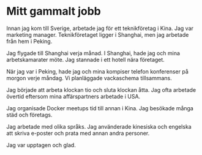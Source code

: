 # Mitt gammalt jobb

Innan jag kom till Sverige, arbetade jag för ett teknikföretag i Kina. Jag var marketing manager. Teknikföretaget ligger i Shanghai, men jag arbetade från hem i Peking.

Jag flygade till Shanghai verja månad.  I Shanghai, hade jag och mina arbetskamarater möte. Jag stannade i ett hotell nära företaget. 

När jag var i Peking, hade jag och mina kompiser telefon konferenser på morgon verje måndag. Vi planläggade vackaschema tillsammans. 

Jag började att arbeta klockan tio och sluta klockan åtta. Jag ofta arbetade övertid eftersom mina affärspartners arbetade i USA. 

Jag organisade Docker meetups tid till annan i Kina. Jag besökade många städ och företags. 

Jag arbetade med olika språks. Jag använderade kinesiska och engelska att skriva e-poster och prata med annan andra personer.

Jag var upptagen och glad.